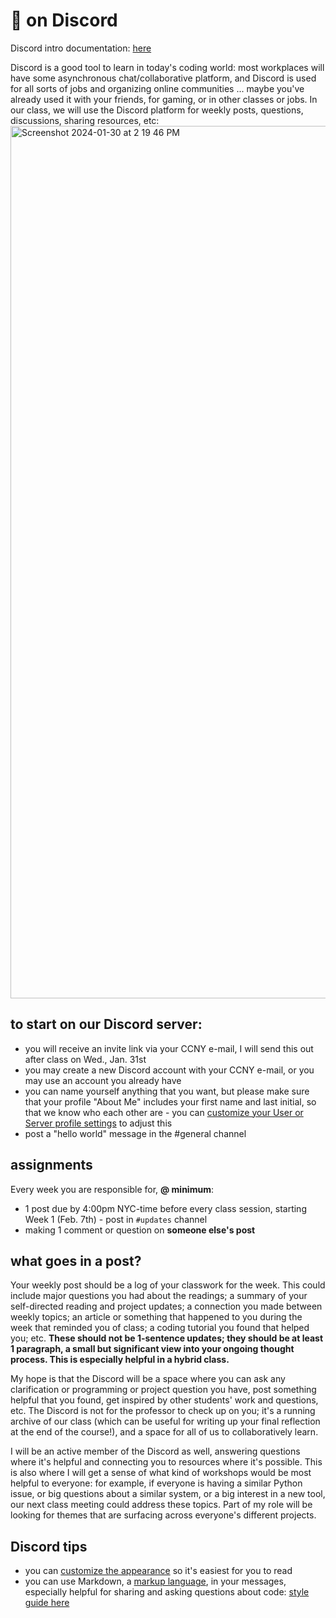 # 👾 on Discord

Discord intro documentation: [here](https://support.discord.com/hc/en-us/articles/360045138571-Beginner-s-Guide-to-Discord)

Discord is a good tool to learn in today's coding world: most workplaces will have some asynchronous chat/collaborative platform, and Discord is used for all sorts of jobs and organizing online communities ... maybe you've already used it with your friends, for gaming, or in other classes or jobs. In our class, we will use the Discord platform for weekly posts, questions, discussions, sharing resources, etc: 
<img width="1396" alt="Screenshot 2024-01-30 at 2 19 46 PM" src="https://github.com/mab253/bigdata_spring24/assets/17707843/8e7e180b-b3fa-4206-8208-f6571bdab997">



## to start on our Discord server:
  - you will receive an invite link via your CCNY e-mail, I will send this out after class on Wed., Jan. 31st
  - you may create a new Discord account with your CCNY e-mail, or you may use an account you already have
  - you can name yourself anything that you want, but please make sure that your profile "About Me" includes your first name and last initial, so that we know who each other are - you can [customize your User or Server profile settings](https://support.discord.com/hc/en-us/articles/4409388345495-Server-Profiles#h_01FGCPP3V7BS1QVCQQZ2YC0RXB) to adjust this
  - post a "hello world" message in the #general channel

## assignments 

Every week you are responsible for, **@ minimum**:
- 1 post due by 4:00pm NYC-time before every class session, starting Week 1 (Feb. 7th) - post in `#updates` channel
- making 1 comment or question on **someone else's post**

## what goes in a post?

Your weekly post should be a log of your classwork for the week. This could include major questions you had about the readings; a summary of your self-directed reading and project updates; a connection you made between weekly topics; an article or something that happened to you during the week that reminded you of class; a coding tutorial you found that helped you; etc. **These should not be 1-sentence updates; they should be at least 1 paragraph, a small but significant view into your ongoing thought process. This is especially helpful in a hybrid class.**

My hope is that the Discord will be a space where you can ask any clarification or programming or project question you have, post something helpful that you found, get inspired by other students' work and questions, etc. The Discord is not for the professor to check up on you; it's a running archive of our class (which can be useful for writing up your final reflection at the end of the course!), and a space for all of us to collaboratively learn.

I will be an active member of the Discord as well, answering questions where it's helpful and connecting you to resources where it's possible. This is also where I will get a sense of what kind of workshops would be most helpful to everyone: for example, if everyone is having a similar Python issue, or big questions about a similar system, or a big interest in a new tool, our next class meeting could address these topics. Part of my role will be looking for themes that are surfacing across everyone's different projects.

## Discord tips
  - you can [customize the appearance](https://support.discord.com/hc/en-us/articles/207260127-How-can-I-change-Discord-s-appearance-theme-) so it's easiest for you to read
  - you can use Markdown, a [markup language](https://www.markdownguide.org/getting-started/), in your messages, especially helpful for sharing and asking questions about code: [style guide here](https://support.discord.com/hc/en-us/articles/210298617-Markdown-Text-101-Chat-Formatting-Bold-Italic-Underline-)

